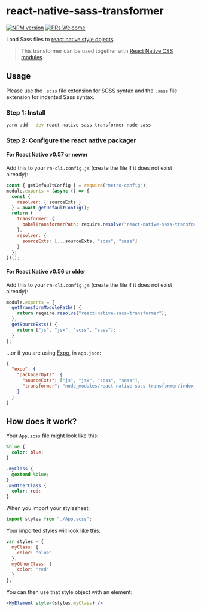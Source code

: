 # react-native-sass-transformer

[![NPM version](http://img.shields.io/npm/v/react-native-sass-transformer.svg)](https://www.npmjs.org/package/react-native-sass-transformer)
[![PRs Welcome](https://img.shields.io/badge/PRs-welcome-brightgreen.svg)](https://egghead.io/courses/how-to-contribute-to-an-open-source-project-on-github)

Load Sass files to [react native style objects](https://facebook.github.io/react-native/docs/style.html).

> This transformer can be used together with [React Native CSS modules](https://github.com/kristerkari/react-native-css-modules).

## Usage

Please use the `.scss` file extension for SCSS syntax and the `.sass` file extension for indented Sass syntax.

### Step 1: Install

```sh
yarn add --dev react-native-sass-transformer node-sass
```

### Step 2: Configure the react native packager

#### For React Native v0.57 or newer

Add this to your `rn-cli.config.js` (create the file if it does not exist already):

```js
const { getDefaultConfig } = require("metro-config");
module.exports = (async () => {
  const {
    resolver: { sourceExts }
  } = await getDefaultConfig();
  return {
    transformer: {
      babelTransformerPath: require.resolve("react-native-sass-transformer")
    },
    resolver: {
      sourceExts: [...sourceExts, "scss", "sass"]
    }
  };
})();
```

#### For React Native v0.56 or older

Add this to your `rn-cli.config.js` (create the file if it does not exist already):

```js
module.exports = {
  getTransformModulePath() {
    return require.resolve("react-native-sass-transformer");
  },
  getSourceExts() {
    return ["js", "jsx", "scss", "sass"];
  }
};
```

...or if you are using [Expo](https://expo.io/), in `app.json`:

```json
{
  "expo": {
    "packagerOpts": {
      "sourceExts": ["js", "jsx", "scss", "sass"],
      "transformer": "node_modules/react-native-sass-transformer/index.js"
    }
  }
}
```

## How does it work?

Your `App.scss` file might look like this:

```scss
%blue {
  color: blue;
}

.myClass {
  @extend %blue;
}
.myOtherClass {
  color: red;
}
```

When you import your stylesheet:

```js
import styles from "./App.scss";
```

Your imported styles will look like this:

```js
var styles = {
  myClass: {
    color: "blue"
  },
  myOtherClass: {
    color: "red"
  }
};
```

You can then use that style object with an element:

```jsx
<MyElement style={styles.myClass} />
```
